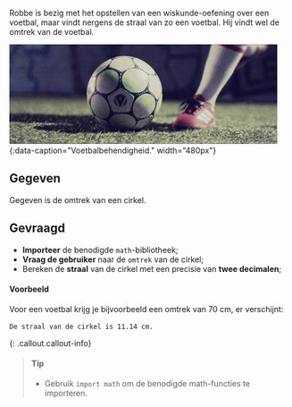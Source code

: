 Robbe is bezig met het opstellen van een wiskunde-oefening over een voetbal, maar vindt nergens de straal van zo een voetbal. 
Hij vindt wel de omtrek van de voetbal. 

![Voetbalbehendigheid.](media/footbal.gif "Voetbalbehendigheid."){:data-caption="Voetbalbehendigheid." width="480px"}

## Gegeven
Gegeven is de omtrek van een cirkel. 

## Gevraagd

- **Importeer** de benodigde `math`-bibliotheek;
- **Vraag de gebruiker** naar de `omtrek` van de cirkel;
- Bereken de **straal** van de cirkel met een precisie van **twee decimalen**;

#### Voorbeeld

Voor een voetbal krijg je bijvoorbeeld een omtrek van 70 cm, er verschijnt:

```
De straal van de cirkel is 11.14 cm.
```

{: .callout.callout-info}
>#### Tip
> - Gebruik `import math` om de benodigde math-functies te importeren.
